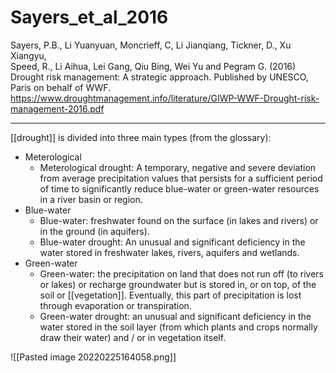 # Sayers_et_al_2016

Sayers, P.B., Li Yuanyuan, Moncrieff, C, Li Jianqiang, Tickner, D., Xu Xiangyu,  
Speed, R., Li Aihua, Lei Gang, Qiu Bing, Wei Yu and Pegram G. (2016) Drought risk management: A strategic approach. Published by UNESCO, Paris on behalf of WWF.
https://www.droughtmanagement.info/literature/GIWP-WWF-Drought-risk-management-2016.pdf

---
[[drought]] is divided into three main types (from the glossary):
- Meterological
	- Meterological drought: A temporary, negative and severe deviation from average precipitation values that persists for a sufficient period of time to significantly reduce blue-water or green-water resources in a river basin or region.
- Blue-water
	- Blue-water: freshwater found on the surface (in lakes and rivers) or in the ground (in aquifers).  
	- Blue-water drought: An unusual and significant deficiency in the water stored in freshwater lakes, rivers, aquifers and wetlands.
- Green-water
	- Green-water: the precipitation on land that does not run off (to rivers or lakes) or recharge groundwater but is stored in, or on top, of the soil or [[vegetation]]. Eventually, this part of precipitation is lost through  evaporation or transpiration.
	- Green-water drought: an unusual and significant deficiency in the water stored in the soil layer (from which plants and crops normally draw their water) and / or in vegetation itself.


![[Pasted image 20220225164058.png]]